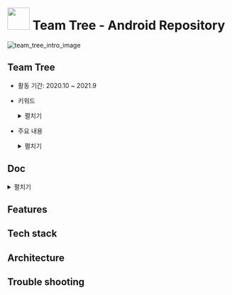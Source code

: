 #  <img src="https://github.githubassets.com/images/icons/emoji/octocat.png" width="50"> **Team Tree** - Android Repository

![team_tree_intro_image](https://user-images.githubusercontent.com/80248474/136358672-d473dade-1483-4800-b663-c97e11aff541.png)

## Team Tree

- 활동 기간: 2020.10 ~ 2021.9

- 키워드

  <details>
      <summary>펼치기</summary>
      TODO : keywords
  </details>

- 주요 내용

  <details>
      <summary>펼치기</summary>
      <img src = "https://user-images.githubusercontent.com/80248474/133612972-6ddd5b59-1319-4e0c-b0be-29a77becd90d.png" width = "100%">
      TODO : contents here.
  </details>

## Doc

<details>
<summary>펼치기</summary>
- ERD
<img src = "https://user-images.githubusercontent.com/80248474/136549484-06179bfd-c9b5-4041-bb7c-e2016146d1d4.png" width = "100%">
- Skill spec detail
    - App
    - Rules
    - Commit convention
    - Code convention
    -Branch rule: [Git flow](https://guides.github.com/introduction/flow/)

</details>

## Features

## Tech stack

## Architecture

## Trouble shooting





